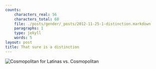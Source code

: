 ```yaml
---
counts:
    characters_real: 56
    characters_total: 60
    file: ./posts/gender/_posts/2012-11-25-1-distinction.markdown
    paragraphs: 1
    type: jekyll
    words: 5
layout: post
title: That sure is a distinction
---
```


![Cosmopolitan for Latinas vs. Cosmopolitan](/assets/gender/cosmo.jpg)

